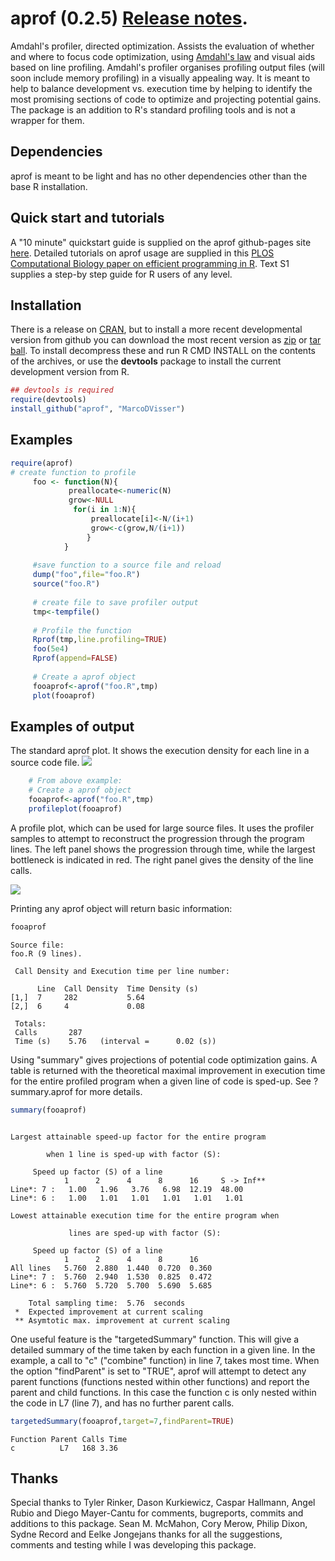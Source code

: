 aprof (0.2.5) [Release notes](http://marcodvisser.github.io/aprof/).
=====

Amdahl's profiler, directed optimization.
Assists the evaluation of whether and where to focus code optimization, using [Amdahl's law](https://en.wikipedia.org/wiki/Amdahl%27s_law) and visual aids based on line profiling. Amdahl's profiler organises profiling output files (will soon include memory profiling) in a visually appealing way. It is meant to help to balance development vs. execution time by helping to identify the most promising sections of code to optimize and projecting potential gains. The package is an addition to R's standard profiling tools and is not a wrapper for them.

## Dependencies

aprof is meant to be light and has no other dependencies other than the base R installation.

## Quick start and tutorials

A "10 minute" quickstart guide is supplied on the aprof github-pages site [here](http://marcodvisser.github.io/aprof/). Detailed tutorials on aprof usage are supplied in this [PLOS Computational Biology paper on efficient programming in R](http://journals.plos.org/ploscompbiol/article?id=10.1371/journal.pcbi.1004140). Text S1 supplies a step-by step guide for R users of any level.


## Installation

There is a release on [CRAN](http://cran.r-project.org/web/packages/aprof/index.html),
but to install a more recent developmental version from github you can download the most recent version as [zip](https://github.com/MarcoDVisser/aprof/zipball/master) 
or [tar ball](https://github.com/MarcoDVisser/aprof/tarball/master).
To install decompress these and run R CMD INSTALL on the contents of the archives, or use the **devtools** package to install the current development version from R.


```r
## devtools is required
require(devtools)
install_github("aprof", "MarcoDVisser")
```

## Examples

```r
require(aprof)
# create function to profile
     foo <- function(N){
             preallocate<-numeric(N)
             grow<-NULL
              for(i in 1:N){
                  preallocate[i]<-N/(i+1)
                  grow<-c(grow,N/(i+1))
                 }
            }
     
     #save function to a source file and reload
     dump("foo",file="foo.R")
     source("foo.R")
     
     # create file to save profiler output
     tmp<-tempfile()
     
     # Profile the function
     Rprof(tmp,line.profiling=TRUE)
     foo(5e4)
     Rprof(append=FALSE)
     
     # Create a aprof object
     fooaprof<-aprof("foo.R",tmp)
     plot(fooaprof)
```
## Examples of output
The standard aprof plot. It shows the execution density for each
line in a source code file.
![](http://i.imgur.com/lb1UBCI.png)

``` r
    # From above example:
    # Create a aprof object
    fooaprof<-aprof("foo.R",tmp)
    profileplot(fooaprof)
``` 

A profile plot, which can be used for large source files. It uses the profiler samples to attempt to reconstruct the progression through the program lines. The left panel shows the progression through time, while the largest bottleneck is indicated in red. The right panel gives the density of the line calls.

![](http://i.imgur.com/yFy3fLY.png)


Printing any aprof object will return basic information:
```r
fooaprof
```

```
Source file:
foo.R (9 lines).

 Call Density and Execution time per line number:

      Line  Call Density  Time Density (s)
[1,]  7     282           5.64            
[2,]  6     4             0.08            

 Totals:
 Calls		 287 
 Time (s)	 5.76 	(interval = 	 0.02 (s))
```

Using "summary" gives projections of potential code optimization gains. A table is returned with the theoretical maximal improvement in execution time for the entire profiled program when a given line of code is sped-up. See ?summary.aprof for more details.

```r
summary(fooaprof)
```
```

Largest attainable speed-up factor for the entire program

        when 1 line is sped-up with factor (S): 

	 Speed up factor (S) of a line 
            1      2      4      8      16     S -> Inf**
Line*: 7 :   1.00   1.96   3.76   6.98  12.19  48.00     
Line*: 6 :   1.00   1.01   1.01   1.01   1.01   1.01     

Lowest attainable execution time for the entire program when

             lines are sped-up with factor (S):

	 Speed up factor (S) of a line  
            1      2      4      8      16   
All lines   5.760  2.880  1.440  0.720  0.360
Line*: 7 :  5.760  2.940  1.530  0.825  0.472
Line*: 6 :  5.760  5.720  5.700  5.690  5.685

    Total sampling time:  5.76  seconds
 *  Expected improvement at current scaling
 ** Asymtotic max. improvement at current scaling
```
One useful feature is the "targetedSummary" function. This will give a detailed summary of the time taken by each function in a given line. In the example, a call to "c" ("combine" function) in line 7, takes most time. When the option "findParent" is set to "TRUE", aprof will attempt to detect any parent functions (functions nested within other functions) and report the parent and child functions. In this case the function c is only nested within the code in L7 (line 7), and has no further parent calls.   

```r
targetedSummary(fooaprof,target=7,findParent=TRUE)
```

```
Function Parent Calls Time
c   	   L7   168 3.36
```

## Thanks
Special thanks to Tyler Rinker, Dason Kurkiewicz, Caspar Hallmann, Angel Rubio and Diego Mayer-Cantu for comments, bugreports, commits and additions to this package. Sean M. McMahon, Cory Merow, Philip Dixon, Sydne Record and Eelke Jongejans thanks for all the suggestions, comments and testing while I was developing this package.


